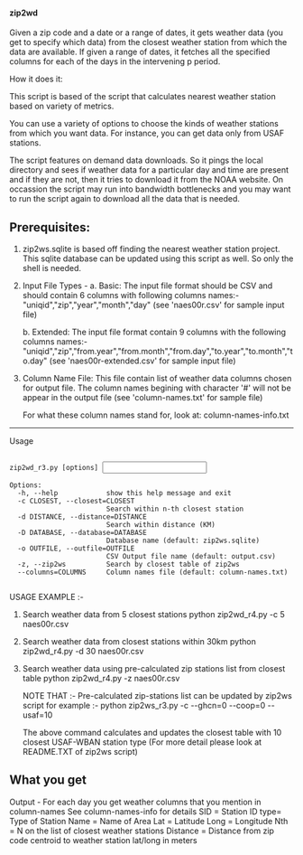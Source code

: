 #### zip2wd


Given a zip code and a date or a range of dates, it gets weather data (you get to specify which data) from the closest weather 
station from which the data are available. If given a range of dates, it fetches all the specified columns for each of the days in the intervening p
period.

How it does it:

This script is based of the script that calculates nearest weather station based on variety of metrics. 

You can use a variety of options to choose the kinds of weather stations from which you want data. For instance, you can get 
data only from USAF stations. 

The script features on demand data downloads. So it pings the local directory and sees if weather data for a particular day and time are present and if they 
are not, then it tries to download it from the NOAA website. On occassion the script may run into bandwidth bottlenecks and you may want to run the script again
to download all the data that is needed.

Prerequisites:
----------------------
1. zip2ws.sqlite is based off finding the nearest weather station project.
   This sqlite database can be updated using this script as well. So only the 
   shell is needed.
  
2. Input File Types -
	a. Basic: The input file format should be CSV and should contain 6 columns with 
	following columns names:- "uniqid","zip","year","month","day"
	(see 'naes00r.csv' for sample input file)

	b. Extended: The input file format contain 9 columns with the following columns names:-
	"uniqid","zip","from.year","from.month","from.day","to.year","to.month","to.day"
	(see 'naes00r-extended.csv' for sample input file)

3. Column Name File: This file contain list of weather data columns chosen for output file.
	The column names begining with character '#' will not be appear in the output file
	(see 'column-names.txt' for sample file)

	For what these column names stand for, look at: column-names-info.txt

---------------------------------------------------
Usage
<pre><code>
zip2wd_r3.py [options] <input file>

Options:
  -h, --help            show this help message and exit
  -c CLOSEST, --closest=CLOSEST
                        Search within n-th closest station
  -d DISTANCE, --distance=DISTANCE
                        Search within distance (KM)
  -D DATABASE, --database=DATABASE
                        Database name (default: zip2ws.sqlite)
  -o OUTFILE, --outfile=OUTFILE
                        CSV Output file name (default: output.csv)
  -z, --zip2ws          Search by closest table of zip2ws
  --columns=COLUMNS     Column names file (default: column-names.txt)

</code></pre>
USAGE EXAMPLE :-
1) Search weather data from 5 closest stations
   python zip2wd_r4.py -c 5 naes00r.csv

2) Search weather data from closest stations within 30km
   python zip2wd_r4.py -d 30 naes00r.csv

3) Search weather data using pre-calculated zip stations list from closest table
   python zip2wd_r4.py -z naes00r.csv

   NOTE THAT :-
   Pre-calculated zip-stations list can be updated by zip2ws script for example :- 
   python zip2ws_r3.py -c --ghcn=0 --coop=0 --usaf=10
   
   The above command calculates and updates the closest table with 10 closest USAF-WBAN station type
   (For more detail please look at README.TXT of zip2ws script)

What you get
-------------------------
Output -
	For each day you get weather columns that you mention in column-names
	See column-names-info for details
	SID = Station ID
	type= Type of Station
	Name = Name of Area
	Lat  = Latitude
	Long = Longitude
	Nth  = N on the list of closest weather stations
	Distance = Distance from zip code centroid to weather station lat/long in meters
		   
